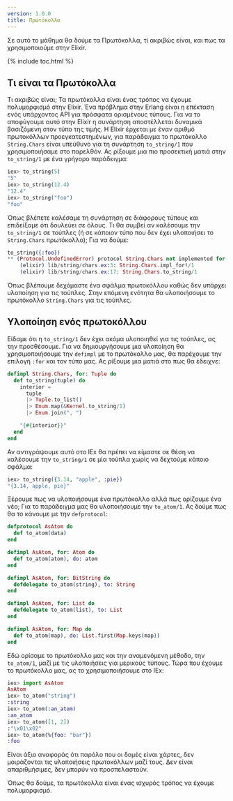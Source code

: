 ```yaml
---
version: 1.0.0
title: Πρωτόκολλα
---
```


Σε αυτό το μάθημα θα δούμε τα Πρωτόκολλα, τί ακριβώς είναι, και πως τα χρησιμοποιούμε στην Elixir.

{% include toc.html %}

## Τι είναι τα Πρωτόκολλα
Τι ακριβώς είναι; Τα πρωτόκολλα είναι ένας τρόπος να έχουμε πολυμορφισμό στην Elixir. Ένα πρόβλημα στην Erlang είναι η επέκταση ενός υπάρχοντος API για πρόσφατα ορισμένους τύπους. Για να το αποφύγουμε αυτό στην Elixir η συνάρτηση αποστέλλεται δυναμικά βασιζόμενη στον τύπο της τιμής. Η Elixir έρχεται με έναν αριθμό πρωτοκόλλων προεγκατεστημένων, για παράδειγμα το πρωτόκολλο `String.Chars` είναι υπεύθυνο για τη συνάρτηση `to_string/1` που χρησιμοποιήσαμε στο παρελθόν. Ας ρίξουμε μια πιο προσεκτική ματιά στην `to_string/1` με ένα γρήγορο παράδειγμα:

```elixir
iex> to_string(5)
"5"
iex> to_string(12.4)
"12.4"
iex> to_string("foo")
"foo"
```

Όπως βλέπετε καλέσαμε τη συνάρτηση σε διάφορους τύπους και επιδείξαμε ότι δουλεύει σε όλους. Τι θα συμβεί αν καλέσουμε την `to_string/1` σε τούπλες (ή σε κάποιον τύπο που δεν έχει υλοποιήσει το `String.Chars` πρωτόκολλο); Για να δούμε:

```elixir
to_string({:foo})
** (Protocol.UndefinedError) protocol String.Chars not implemented for {:foo}
    (elixir) lib/string/chars.ex:3: String.Chars.impl_for!/1
    (elixir) lib/string/chars.ex:17: String.Chars.to_string/1
```

Όπως βλέπουμε δεχόμαστε ένα σφάλμα πρωτοκόλλου καθώς δεν υπάρχει υλοποίηση για τις τούπλες. Στην επόμενη ενότητα θα υλοποιήσουμε το πρωτόκολλο `String.Chars` για τις τούπλες.

## Υλοποίηση ενός πρωτοκόλλου

Είδαμε ότι η `to_string/1` δεν έχει ακόμα υλοποιηθεί για τις τούπλες, ας την προσθέσουμε. Για να δημιουργήσουμε μια υλοποίηση θα χρησιμοποιήσουμε την `defimpl` με το πρωτόκολλο μας, θα παρέχουμε την επιλογή `:for` και τον τύπο μας. Ας ρίξουμε μια ματιά στο πως θα έδειχνε:

```elixir
defimpl String.Chars, for: Tuple do
  def to_string(tuple) do
    interior =
      tuple
      |> Tuple.to_list()
      |> Enum.map(&Kernel.to_string/1)
      |> Enum.join(", ")

    "{#{interior}}"
  end
end
```

Αν αντιγράψουμε αυτό στο IEx θα πρέπει να είμαστε σε θέση να καλέσουμε την `to_string/1` σε μία τούπλα χωρίς να δεχτούμε κάποιο σφάλμα:

```elixir
iex> to_string({3.14, "apple", :pie})
"{3.14, apple, pie}"
```

Ξέρουμε πως να υλοποιήσουμε ένα πρωτόκολλο αλλά πως ορίζουμε ένα νέο; Για το παράδειγμα μας θα υλοποιήσουμε την `to_atom/1`. Ας δούμε πως θα το κάνουμε με την `defprotocol`:

```elixir
defprotocol AsAtom do
  def to_atom(data)
end

defimpl AsAtom, for: Atom do
  def to_atom(atom), do: atom
end

defimpl AsAtom, for: BitString do
  defdelegate to_atom(string), to: String
end

defimpl AsAtom, for: List do
  defdelegate to_atom(list), to: List
end

defimpl AsAtom, for: Map do
  def to_atom(map), do: List.first(Map.keys(map))
end
```

Εδώ ορίσαμε το πρωτόκολλο μας και την αναμενόμενη μέθοδο, την `to_atom/1`, μαζί με τις υλοποιήσεις για μερικούς τύπους. Τώρα που έχουμε το πρωτόκολλο μας, ας το χρησιμοποιήσουμε στο IEx:

```elixir
iex> import AsAtom
AsAtom
iex> to_atom("string")
:string
iex> to_atom(:an_atom)
:an_atom
iex> to_atom([1, 2])
:"\x01\x02"
iex> to_atom(%{foo: "bar"})
:foo
```

Είναι άξιο αναφοράς ότι παρόλο που οι δομές είναι χάρτες, δεν μοιράζονται τις υλοποιήσεις πρωτοκόλλων μαζί τους. Δεν είναι απαριθμήσιμες, δεν μπορύν να προσπελαστούν.

Όπως θα δούμε, τα πρωτόκολλα είναι ένας ισχυρός τρόπος να έχουμε πολυμορφισμό.
